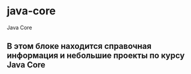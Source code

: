 # java-core
Java Core
## В этом блоке находится справочная информация и небольшие проекты по курсу Java Core
